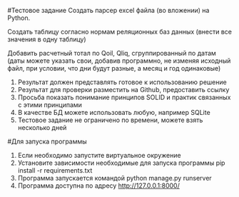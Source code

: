 #Тестовое задание
Создать парсер excel файла (во вложении) на Python.

Создать таблицу согласно нормам реляционных баз данных (внести все значения в одну таблицу)

Добавить расчетный тотал по Qoil, Qliq, сгруппированный по датам (даты можете указать свои, добавив программно, не изменяя исходный файл, при условии, что дни будут разные, а месяц и год одинаковые)

1. Результат должен представлять готовое к использованию решение
2. Результат для проверки разместить на Github, предоставить ссылку
3. Просьба показать понимание принципов SOLID и  практик связанных с этими принципами
4. В качестве БД можете использовать любую, например SQLite
5. Тестовое задание не ограничено по времени, можете взять несколько дней

#Для запуска программы
1. Если необходимо запустите виртуальное окружение 
2. Установите зависимости необходимые для запуска программы
pip install -r requirements.txt
3. Программа запускается командой 
python manage.py runserver     
4. Программа доступна по адресу 
http://127.0.0.1:8000/